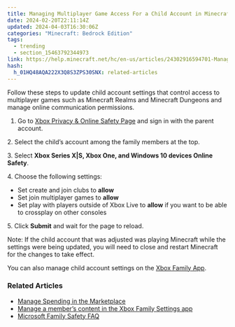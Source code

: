 ```yaml
---
title: Managing Multiplayer Game Access For a Child Account in Minecraft
date: 2024-02-20T22:11:14Z
updated: 2024-04-03T16:30:06Z
categories: "Minecraft: Bedrock Edition"
tags:
  - trending
  - section_15463792344973
link: https://help.minecraft.net/hc/en-us/articles/24302916594701-Managing-Multiplayer-Game-Access-For-a-Child-Account-in-Minecraft
hash:
  h_01HQ48AQA222X3Q8S3ZPS30SNX: related-articles
---
```


Follow these steps to update child account settings that control access to multiplayer games such as Minecraft Realms and Minecraft Dungeons and manage online communication permissions.  
1. Go to [Xbox Privacy & Online Safety Page](https://account.xbox.com/en-us/Settings?rtc=1&activetab=main%3aprivacytab) and sign in with the parent account.

2\. Select the child’s account among the family members at the top.

3\. Select **Xbox Series X\|S, Xbox One, and Windows 10 devices Online Safety**.

4\. Choose the following settings:

- Set create and join clubs to **allow**
- Set join multiplayer games to **allow**
- Set play with players outside of Xbox Live to **allow** if you want to be able to crossplay on other consoles

5\. Click **Submit** and wait for the page to reload.

Note: If the child account that was adjusted was playing Minecraft while the settings were being updated, you will need to close and restart Minecraft for the changes to take effect.

You can also manage child account settings on the [Xbox Family App](https://support.xbox.com/en-US/help/family-online-safety/family-settings-app/manage-child-content-in-the-Xbox-Family-Setting-app).

### Related Articles

- [Manage Spending in the Marketplace](./Managing-Spending-For-Child-Accounts-in-Minecraft-Marketplace.md)
- [Manage a member’s content in the Xbox Family Settings app](https://support.xbox.com/en-US/help/family-online-safety/family-settings-app/manage-child-content-in-the-Xbox-Family-Setting-app)
- [Microsoft Family Safety FAQ](https://prod.support.services.microsoft.com/en-us/account-billing/microsoft-family-safety-faq-bad45b7f-ee38-45fb-b1d2-7976e87a5526)
